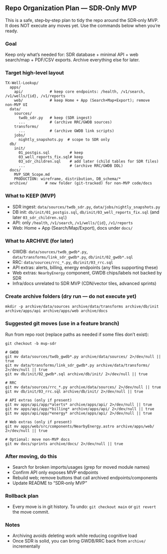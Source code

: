 ## Repo Organization Plan — SDR‑Only MVP

This is a safe, step‑by‑step plan to tidy the repo around the SDR‑only MVP. It does NOT execute any moves yet. Use the commands below when you’re ready.

### Goal
Keep only what’s needed for: SDR database + minimal API + web search/map + PDF/CSV exports. Archive everything else for later.

### Target high‑level layout
```
TX-Well-Lookup/
  apps/
    api/            # keep core endpoints: /health, /v1/search, /v1/wells/{id}, /v1/reports
    web/            # keep Home + App (Search+Map+Export); remove non‑MVP UI
  data/
    sources/
      twdb_sdr.py   # keep (SDR ingest)
      ...           # (archive RRC/GWDB sources)
    transforms/
      ...           # (archive GWDB link scripts)
    jobs/
      nightly_snapshots.py  # scope to SDR only
  db/
    init/
      01_postgis.sql         # keep
      03_well_reports_fix.sql# keep
      03_sdr_children.sql    # add later (child tables for SDR files)
      ...                    # (archive RRC/GWDB DDL)
  docs/
    MVP_SDR_Scope.md
    PRODUCTION: wireframe, distribution, DB_schema/*
  archive/        # new folder (git‑tracked) for non‑MVP code/docs
```

### What to KEEP (MVP)
- SDR ingest: `data/sources/twdb_sdr.py`, `data/jobs/nightly_snapshots.py`
- DB init: `db/init/01_postgis.sql`, `db/init/03_well_reports_fix.sql` (and later `03_sdr_children.sql`)
- API: only `/health`, `/v1/search`, `/v1/wells/{id}`, `/v1/reports`
- Web: Home + App (Search/Map/Export), docs under `docs/`

### What to ARCHIVE (for later)
- GWDB: `data/sources/twdb_gwdb*.py`, `data/transforms/link_sdr_gwdb*.py`, `db/init/02_gwdb*.sql`
- RRC: `data/sources/rrc_*.py`, `db/init/03_rrc.sql`
- API extras: alerts, billing, energy endpoints (any files supporting these)
- Web extras: `NearbyEnergy` component, GWDB chips/labels not backed by SDR
- Infra/docs unrelated to SDR MVP (CDN/vector tiles, advanced sprints)

### Create archive folders (dry run — do not execute yet)
```
mkdir -p archive/data/sources archive/data/transforms archive/db/init archive/apps/api archive/apps/web archive/docs
```

### Suggested git moves (use in a feature branch)
Run from repo root (replace paths as needed if some files don’t exist):
```
git checkout -b mvp-sdr

# GWDB
git mv data/sources/twdb_gwdb*.py archive/data/sources/ 2>/dev/null || true
git mv data/transforms/link_sdr_gwdb*.py archive/data/transforms/ 2>/dev/null || true
git mv db/init/02_gwdb*.sql archive/db/init/ 2>/dev/null || true

# RRC
git mv data/sources/rrc_*.py archive/data/sources/ 2>/dev/null || true
git mv db/init/03_rrc.sql archive/db/init/ 2>/dev/null || true

# API extras (only if present)
git mv apps/api/app/*alerts* archive/apps/api/ 2>/dev/null || true
git mv apps/api/app/*billing* archive/apps/api/ 2>/dev/null || true
git mv apps/api/app/*energy* archive/apps/api/ 2>/dev/null || true

# Web extras (only if present)
git mv apps/web/src/components/NearbyEnergy.astro archive/apps/web/ 2>/dev/null || true

# Optional: move non‑MVP docs
git mv docs/sprints archive/docs/ 2>/dev/null || true
```

### After moving, do this
- Search for broken imports/usages (grep for moved module names)
- Confirm API only exposes MVP endpoints
- Rebuild web; remove buttons that call archived endpoints/components
- Update README to “SDR‑only MVP”

### Rollback plan
- Every move is in git history. To undo: `git checkout main` or `git revert` the move commit.

### Notes
- Archiving avoids deleting work while reducing cognitive load
- Once SDR is solid, you can bring GWDB/RRC back from `archive/` incrementally


